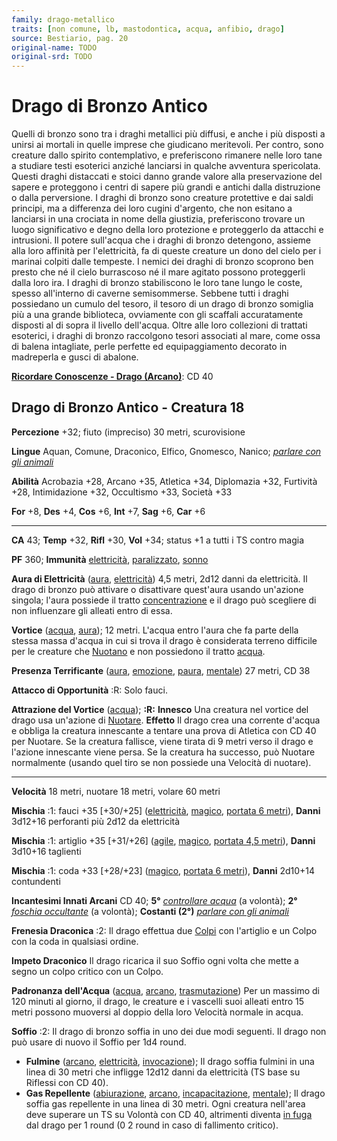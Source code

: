 ```yaml
---
family: drago-metallico
traits: [non comune, lb, mastodontica, acqua, anfibio, drago]
source: Bestiario, pag. 20
original-name: TODO
original-srd: TODO
---
```


# Drago di Bronzo Antico

Quelli di bronzo sono tra i draghi metallici più diffusi, e anche i più disposti
a unirsi ai mortali in quelle imprese che giudicano meritevoli. Per contro, sono
creature dallo spirito contemplativo, e preferiscono rimanere nelle loro tane a
studiare testi esoterici anziché lanciarsi in qualche avventura spericolata.
Questi draghi distaccati e stoici danno grande valore alla preservazione del
sapere e proteggono i centri di sapere più grandi e antichi dalla distruzione o
dalla perversione. I draghi di bronzo sono creature protettive e dai saldi
principi, ma a differenza dei loro cugini d'argento, che non esitano a lanciarsi
in una crociata in nome della giustizia, preferiscono trovare un luogo
significativo e degno della loro protezione e proteggerlo da attacchi e
intrusioni. Il potere sull'acqua che i draghi di bronzo detengono, assieme alla
loro affinità per l'elettricità, fa di queste creature un dono del cielo per i
marinai colpiti dalle tempeste. I nemici dei draghi di bronzo scoprono ben
presto che né il cielo burrascoso né il mare agitato possono proteggerli dalla
loro ira. I draghi di bronzo stabiliscono le loro tane lungo le coste, spesso
all'interno di caverne semisommerse. Sebbene tutti i draghi possiedano un cumulo
del tesoro, il tesoro di un drago di bronzo somiglia più a una grande
biblioteca, ovviamente con gli scaffali accuratamente disposti al di sopra il
livello dell'acqua. Oltre alle loro collezioni di trattati esoterici, i draghi
di bronzo raccolgono tesori associati al mare, come ossa di balena intagliate,
perle perfette ed equipaggiamento decorato in madreperla e gusci di abalone.

**[Ricordare Conoscenze - Drago (Arcano)](/azioni/abilita/ricordare-conoscenze)**:
CD 40

## Drago di Bronzo Antico - Creatura 18

**Percezione** +32; fiuto (impreciso) 30 metri, scurovisione

**Lingue** Aquan, Comune, Draconico, Elfico, Gnomesco, Nanico;
_[parlare con gli animali](/incantesimi/parlare-con-gli-animali)_

**Abilità** Acrobazia +28, Arcano +35, Atletica +34, Diplomazia +32, Furtività
+28, Intimidazione +32, Occultismo +33, Società +33

**For** +8, **Des** +4, **Cos** +6, **Int** +7, **Sag** +6, **Car** +6

---

**CA** 43; **Temp** +32, **Rifl** +30, **Vol** +34; status +1 a tutti i TS
contro magia

**PF** 360; **Immunità** [elettricità](/tratti/elettricita),
[paralizzato](/condizioni/paralizzato), [sonno](/tratti/sonno)

**Aura di Elettricità** ([aura](/tratti/aura),
[elettricità](/tratti/elettricita)) 4,5 metri, 2d12 danni da elettricità. Il
drago di bronzo può attivare o disattivare quest'aura usando un'azione singola;
l'aura possiede il tratto [concentrazione](/tratti/concentrazione) e il drago
può scegliere di non influenzare gli alleati entro di essa.

**Vortice** ([acqua](/tratti/acqua), [aura](/tratti/aura)); 12 metri. L'acqua
entro l'aura che fa parte della stessa massa d'acqua in cui si trova il drago è
considerata terreno difficile per le creature che [Nuotano](/azioni/nuotare) e
non possiedono il tratto [acqua](/tratti/acqua).

**Presenza Terrificante** ([aura](/tratti/aura), [emozione](/tratti/emozione),
[paura](/tratti/paura), [mentale](/tratti/mentale)) 27 metri, CD 38

**Attacco di Opportunità** :R: Solo fauci.

**Attrazione del Vortice** ([acqua](/tratti/acqua)); **:R:** **Innesco** Una
creatura nel vortice del drago usa un'azione di [Nuotare](/azioni/nuotare).
**Effetto** Il drago crea una corrente d'acqua e obbliga la creatura innescante
a tentare una prova di Atletica con CD 40 per Nuotare. Se la creatura fallisce,
viene tirata di 9 metri verso il drago e l'azione innescante viene persa. Se la
creatura ha successo, può Nuotare normalmente (usando quel tiro se non possiede
una Velocità di nuotare).

---

**Velocità** 18 metri, nuotare 18 metri, volare 60 metri

**Mischia** :1: fauci +35 \[+30/+25] ([elettricità](/tratti/elettricita),
[magico](/tratti/magico), [portata 6 metri](/tratti/portata)), **Danni** 3d12+16
perforanti più 2d12 da elettricità

**Mischia** :1: artiglio +35 \[+31/+26] ([agile](/tratti/agile),
[magico](/tratti/magico), [portata 4,5 metri](/tratti/portata)), **Danni**
3d10+16 taglienti

**Mischia** :1: coda +33 \[+28/+23] ([magico](/tratti/magico),
[portata 6 metri](/tratti/portata)), **Danni** 2d10+14 contundenti

**Incantesimi Innati Arcani** CD 40; **5°**
_[controllare acqua](/incantesimi/controllare-acqua)_ (a volontà); **2°**
_[foschia occultante](/incantesimi/foschia-occultante)_ (a volontà); **Costanti
(2°)** _[parlare con gli animali](/incantesimi/parlare-con-gli-animali)_

**Frenesia Draconica** :2: Il drago effettua due [Colpi](/azioni/colpire) con
l'artiglio e un Colpo con la coda in qualsiasi ordine.

**Impeto Draconico** Il drago ricarica il suo Soffio ogni volta che mette a
segno un colpo critico con un Colpo.

**Padronanza dell'Acqua** ([acqua](/tratti/acqua), [arcano](/tratti/arcano),
[trasmutazione](/tratti/trasmutazione)) Per un massimo di 120 minuti al giorno,
il drago, le creature e i vascelli suoi alleati entro 15 metri possono muoversi
al doppio della loro Velocità normale in acqua.

**Soffio** :2: Il drago di bronzo soffia in uno dei due modi seguenti. Il drago
non può usare di nuovo il Soffio per 1d4 round.

- **Fulmine** ([arcano](/tratti/arcano), [elettricità](/tratti/elettricita),
  [invocazione](/tratti/invocazione)); Il drago soffia fulmini in una linea di
  30 metri che infligge 12d12 danni da elettricità (TS base su Riflessi con CD
  40).
- **Gas Repellente** ([abiurazione](/tratti/abiurazione),
  [arcano](/tratti/arcano), [incapacitazione](/tratti/incapacitazione),
  [mentale](/tratti/mentale)); Il drago soffia gas repellente in una linea di 30
  metri. Ogni creatura nell'area deve superare un TS su Volontà con CD 40,
  altrimenti diventa [in fuga](/condizioni/in-fuga) dal drago per 1 round (0 2
  round in caso di fallimento critico).
